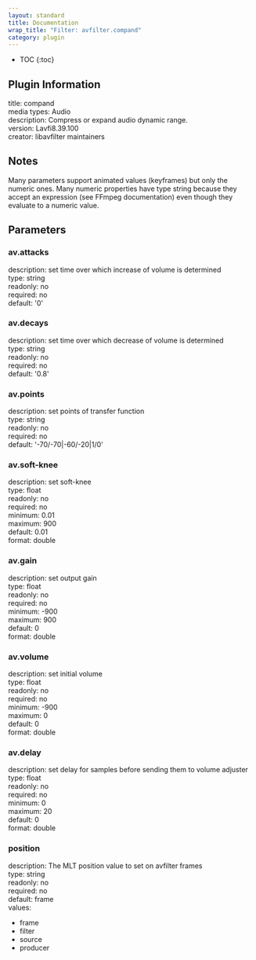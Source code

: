 ```yaml
---
layout: standard
title: Documentation
wrap_title: "Filter: avfilter.compand"
category: plugin
---
```

* TOC
{:toc}

## Plugin Information

title: compand  
media types:
Audio  
description: Compress or expand audio dynamic range.  
version: Lavfi8.39.100  
creator: libavfilter maintainers  

## Notes

Many parameters support animated values (keyframes) but only the numeric ones. Many numeric properties have type string because they accept an expression (see FFmpeg documentation) even though they evaluate to a numeric value.

## Parameters

### av.attacks

  
description:
set time over which increase of volume is determined  
type: string  
readonly: no  
required: no  
default: '0'  

### av.decays

  
description:
set time over which decrease of volume is determined  
type: string  
readonly: no  
required: no  
default: '0.8'  

### av.points

  
description:
set points of transfer function  
type: string  
readonly: no  
required: no  
default: '-70/-70|-60/-20|1/0'  

### av.soft-knee

  
description:
set soft-knee  
type: float  
readonly: no  
required: no  
minimum: 0.01  
maximum: 900  
default: 0.01  
format: double  

### av.gain

  
description:
set output gain  
type: float  
readonly: no  
required: no  
minimum: -900  
maximum: 900  
default: 0  
format: double  

### av.volume

  
description:
set initial volume  
type: float  
readonly: no  
required: no  
minimum: -900  
maximum: 0  
default: 0  
format: double  

### av.delay

  
description:
set delay for samples before sending them to volume adjuster  
type: float  
readonly: no  
required: no  
minimum: 0  
maximum: 20  
default: 0  
format: double  

### position

  
description:
The MLT position value to set on avfilter frames  
type: string  
readonly: no  
required: no  
default: frame  
values:  

* frame
* filter
* source
* producer

